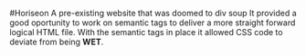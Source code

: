 #Horiseon
A pre-existing website that was doomed to div soup
It provided a good oportunity to work on semantic tags to deliver a more straight forward logical HTML file.
With the semantic tags in place it allowed CSS code to deviate from being **WET**.
